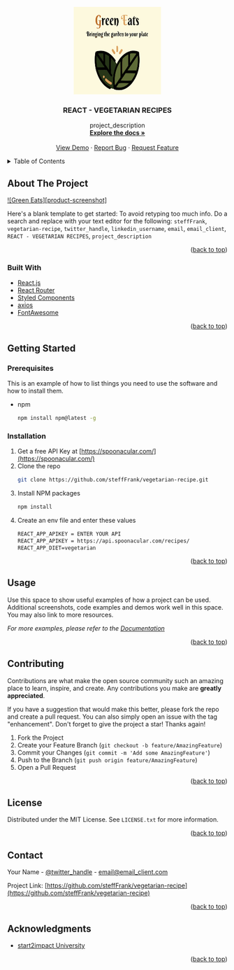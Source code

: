 <div id="top"></div>

<!-- PROJECT LOGO -->
<br />
<div align="center">
  <a href="https://github.com/steffFrank/vegetarian-recipe">
    <img src="src/assets/images/bg-image.svg" alt="Logo" width="200" height="200">
  </a>

<h3 align="center">REACT - VEGETARIAN RECIPES</h3>

  <p align="center">
    project_description
    <br />
    <a href="https://github.com/steffFrank/vegetarian-recipe"><strong>Explore the docs »</strong></a>
    <br />
    <br />
    <a href="https://github.com/steffFrank/vegetarian-recipe">View Demo</a>
    ·
    <a href="https://github.com/steffFrank/vegetarian-recipe/issues">Report Bug</a>
    ·
    <a href="https://github.com/steffFrank/vegetarian-recipe/issues">Request Feature</a>
  </p>
</div>

<!-- TABLE OF CONTENTS -->
<details>
  <summary>Table of Contents</summary>
  <ol>
    <li>
      <a href="#about-the-project">About The Project</a>
      <ul>
        <li><a href="#built-with">Built With</a></li>
      </ul>
    </li>
    <li>
      <a href="#getting-started">Getting Started</a>
      <ul>
        <li><a href="#prerequisites">Prerequisites</a></li>
        <li><a href="#installation">Installation</a></li>
      </ul>
    </li>
    <li><a href="#usage">Usage</a></li>
    <li><a href="#roadmap">Roadmap</a></li>
    <li><a href="#contributing">Contributing</a></li>
    <li><a href="#license">License</a></li>
    <li><a href="#contact">Contact</a></li>
    <li><a href="#acknowledgments">Acknowledgments</a></li>
  </ol>
</details>

<!-- ABOUT THE PROJECT -->
## About The Project

[![Green Eats][product-screenshot]](https://green-eats-veg.netlify.app/)

Here's a blank template to get started: To avoid retyping too much info. Do a search and replace with your text editor for the following: `steffFrank`, `vegetarian-recipe`, `twitter_handle`, `linkedin_username`, `email`, `email_client`, `REACT - VEGETARIAN RECIPES`, `project_description`

<p align="right">(<a href="#top">back to top</a>)</p>

### Built With

* [React.js](https://reactjs.org/)
* [React Router](https://reactrouter.com/en/main)
* [Styled Components](https://styled-components.com/)
* [axios](https://www.axios.com/)
* [FontAwesome](https://fontawesome.com/)

<p align="right">(<a href="#top">back to top</a>)</p>

<!-- GETTING STARTED -->
## Getting Started

### Prerequisites

This is an example of how to list things you need to use the software and how to install them.
* npm
  ```sh
  npm install npm@latest -g
  ```

### Installation

1. Get a free API Key at [https://spoonacular.com/](https://spoonacular.com/)
2. Clone the repo
   ```sh
   git clone https://github.com/steffFrank/vegetarian-recipe.git
   ```
3. Install NPM packages
   ```sh
   npm install
   ```
4. Create an env file and enter these values
   ```
   REACT_APP_APIKEY = ENTER YOUR API
   REACT_APP_APIKEY = https://api.spoonacular.com/recipes/
   REACT_APP_DIET=vegetarian 
   ```

<p align="right">(<a href="#top">back to top</a>)</p>



<!-- USAGE EXAMPLES -->
## Usage

Use this space to show useful examples of how a project can be used. Additional screenshots, code examples and demos work well in this space. You may also link to more resources.

_For more examples, please refer to the [Documentation](https://example.com)_

<p align="right">(<a href="#top">back to top</a>)</p>

<!-- CONTRIBUTING -->
## Contributing

Contributions are what make the open source community such an amazing place to learn, inspire, and create. Any contributions you make are **greatly appreciated**.

If you have a suggestion that would make this better, please fork the repo and create a pull request. You can also simply open an issue with the tag "enhancement".
Don't forget to give the project a star! Thanks again!

1. Fork the Project
2. Create your Feature Branch (`git checkout -b feature/AmazingFeature`)
3. Commit your Changes (`git commit -m 'Add some AmazingFeature'`)
4. Push to the Branch (`git push origin feature/AmazingFeature`)
5. Open a Pull Request

<p align="right">(<a href="#top">back to top</a>)</p>

<!-- LICENSE -->
## License

Distributed under the MIT License. See `LICENSE.txt` for more information.

<p align="right">(<a href="#top">back to top</a>)</p>

<!-- CONTACT -->
## Contact

Your Name - [@twitter_handle](https://twitter.com/twitter_handle) - email@email_client.com

Project Link: [https://github.com/steffFrank/vegetarian-recipe](https://github.com/steffFrank/vegetarian-recipe)

<p align="right">(<a href="#top">back to top</a>)</p>



<!-- ACKNOWLEDGMENTS -->
## Acknowledgments

* [start2impact University](https://talent.start2impact.it/)

<p align="right">(<a href="#top">back to top</a>)</p>



